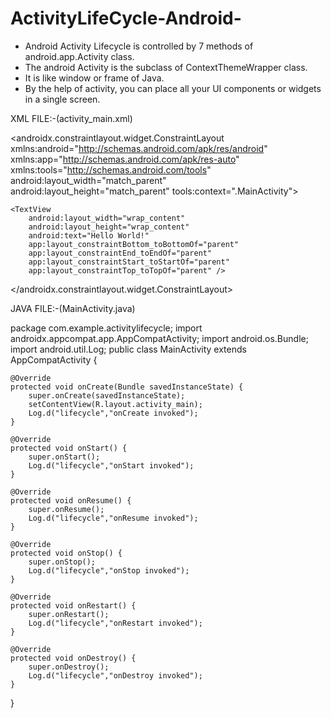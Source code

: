 # ActivityLifeCycle-Android-

* Android Activity Lifecycle is controlled by 7 methods of android.app.Activity class. 
* The android Activity is the subclass of ContextThemeWrapper class.   
* It is like window or frame of Java. 
* By the help of activity, you can place all your UI components or widgets in a single screen.  

XML FILE:-(activity_main.xml)
<?xml version="1.0" encoding="utf-8"?>
<androidx.constraintlayout.widget.ConstraintLayout xmlns:android="http://schemas.android.com/apk/res/android"
    xmlns:app="http://schemas.android.com/apk/res-auto"
    xmlns:tools="http://schemas.android.com/tools"
    android:layout_width="match_parent"
    android:layout_height="match_parent"
    tools:context=".MainActivity">

    <TextView
        android:layout_width="wrap_content"
        android:layout_height="wrap_content"
        android:text="Hello World!"
        app:layout_constraintBottom_toBottomOf="parent"
        app:layout_constraintEnd_toEndOf="parent"
        app:layout_constraintStart_toStartOf="parent"
        app:layout_constraintTop_toTopOf="parent" />
</androidx.constraintlayout.widget.ConstraintLayout>

JAVA FILE:-(MainActivity.java)

package com.example.activitylifecycle;
import androidx.appcompat.app.AppCompatActivity;
import android.os.Bundle;
import android.util.Log;
public class MainActivity extends AppCompatActivity {

    @Override
    protected void onCreate(Bundle savedInstanceState) {
        super.onCreate(savedInstanceState);
        setContentView(R.layout.activity_main);
        Log.d("lifecycle","onCreate invoked");
    }

    @Override
    protected void onStart() {
        super.onStart();
        Log.d("lifecycle","onStart invoked");
    }

    @Override
    protected void onResume() {
        super.onResume();
        Log.d("lifecycle","onResume invoked");
    }

    @Override
    protected void onStop() {
        super.onStop();
        Log.d("lifecycle","onStop invoked");
    }

    @Override
    protected void onRestart() {
        super.onRestart();
        Log.d("lifecycle","onRestart invoked");
    }

    @Override
    protected void onDestroy() {
        super.onDestroy();
        Log.d("lifecycle","onDestroy invoked");
    }
}
